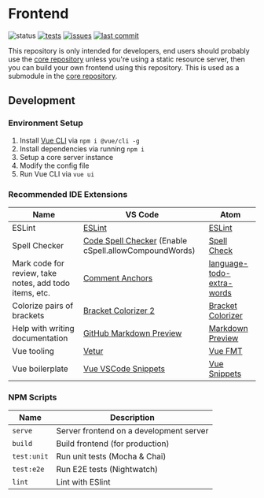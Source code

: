 # Frontend
![status](https://img.shields.io/badge/status-under%20development-yellow)
[![tests](https://img.shields.io/github/workflow/status/Cloud-CNC/frontend/tests)](https://github.com/Cloud-CNC/frontend/actions)
[![issues](https://img.shields.io/github/issues/Cloud-CNC/frontend)](https://github.com/Cloud-CNC/frontend/issues)
[![last commit](https://img.shields.io/github/last-commit/Cloud-CNC/frontend)](https://github.com/Cloud-CNC/frontend/commits/master)

This repository is only intended for developers, end users should probably use the [core repository](https://github.com/cloud-cnc/core) unless you're using a static resource server, then you can build your own frontend using this repository. This is used as a submodule in the [core repository](https://github.com/cloud-cnc/core).

## Development

### Environment Setup
1. Install [Vue CLI](https://cli.vuejs.org/) via `npm i @vue/cli -g`
2. Install dependencies via running `npm i`
3. Setup a core server instance
4. Modify the config file
5. Run Vue CLI via `vue ui`

### Recommended IDE Extensions
Name | VS Code | Atom
--- | --- | ---
ESLint | [ESLint](https://marketplace.visualstudio.com/items?itemName=dbaeumer.vscode-eslint) | [ESLint](https://atom.io/packages/eslint)
Spell Checker | [Code Spell Checker](https://marketplace.visualstudio.com/items?itemName=streetsidesoftware.code-spell-checker) (Enable cSpell.allowCompoundWords) | [Spell Check](https://atom.io/packages/spell-check)
Mark code for review, take notes, add todo items, etc. | [Comment Anchors](https://marketplace.visualstudio.com/items?itemName=ExodiusStudios.comment-anchors) | [language-todo-extra-words](https://atom.io/packages/language-todo-extra-words)
Colorize pairs of brackets | [Bracket Colorizer 2](https://marketplace.visualstudio.com/items?itemName=CoenraadS.bracket-pair-colorizer-2) | [Bracket Colorizer](https://atom.io/packages/bracket-colorizer)
Help with writing documentation | [GitHub Markdown Preview](https://marketplace.visualstudio.com/items?itemName=bierner.github-markdown-preview) | [Markdown Preview](https://atom.io/packages/markdown-preview)
Vue tooling | [Vetur](https://marketplace.visualstudio.com/items?itemName=octref.vetur) | [Vue FMT](https://atom.io/packages/vue-fmt)
Vue boilerplate | [Vue VSCode Snippets](https://marketplace.visualstudio.com/items?itemName=sdras.vue-vscode-snippets) | [Vue Snippets](https://atom.io/packages/vue-snippets)

### NPM Scripts
Name | Description
--- | ---
`serve` | Server frontend on a development server
`build` | Build frontend (for production)
`test:unit` | Run unit tests (Mocha & Chai)
`test:e2e` | Run E2E tests (Nightwatch)
`lint` | Lint with ESlint